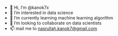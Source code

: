 - 👋 Hi, I’m @kanok7x
- 👀 I’m interested in data science
- 🌱 I’m currently learning machine learning algorithm
- 💞️ I’m looking to collaborate on data scientists 
- 📫 mail me to nasrullah.kanok7@gmail.com

<!---
kanok7x/kanok7x is a ✨ special ✨ repository because its `README.md` (this file) appears on your GitHub profile.
You can click the Preview link to take a look at your changes.
--->
